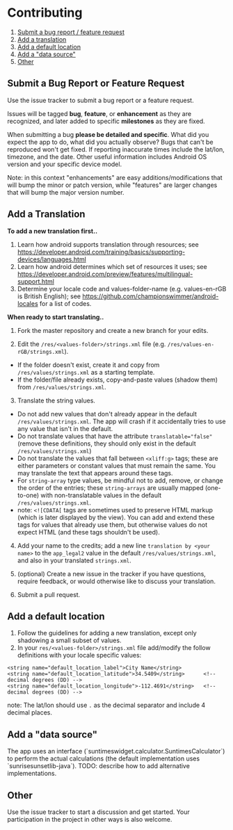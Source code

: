 # Contributing

1. [Submit a bug report / feature request](#bugReport)
2. [Add a translation](#addTranslation)
3. [Add a default location](#addDefaultLocation)
4. [Add a "data source"](#addDataSource)
5. [Other](#other)

## Submit a Bug Report or Feature Request
<a name="bugReport" />
Use the issue tracker to submit a bug report or a feature request.

Issues will be tagged **bug**, **feature**, or **enhancement** as they are recognized, and later added to specific **milestones** as they are fixed.

When submitting a bug **please be detailed and specific**. What did you expect the app to do, what did you actually observe? Bugs that can't be reproduced won't get fixed. If reporting inaccurate times include the lat/lon, timezone, and the date. Other useful information includes Android OS version and your specific device model.

Note: in this context "enhancements" are easy additions/modifications that will bump the minor or patch version, while "features" are larger changes that will bump the major version number.

## Add a Translation 
<a name="addTranslation" />

**To add a new translation first..**
 1. Learn how android supports translation through resources; see https://developer.android.com/training/basics/supporting-devices/languages.html
 2. Learn how android determines which set of resources it uses; see https://developer.android.com/preview/features/multilingual-support.html
 3. Determine your locale code and values-folder-name (e.g. values-en-rGB is British English); see https://github.com/championswimmer/android-locales for a list of codes.
 
**When ready to start translating..**
 
 1. Fork the master repository and create a new branch for your edits.
 
 2. Edit the `/res/<values-folder>/strings.xml` file (e.g. `/res/values-en-rGB/strings.xml`).
   * If the folder doesn't exist, create it and copy from `/res/values/strings.xml` as a starting template.
   * If the folder/file already exists, copy-and-paste values (shadow them) from `/res/values/strings.xml`.
 
 3. Translate the string values.
   * Do not add new values that don't already appear in the default `/res/values/strings.xml`. The app will crash if it accidentally tries to use any value that isn't in the default.
   * Do not translate values that have the attribute `translatable="false"` (remove these definitions, they should only exist in the default `/res/values/strings.xml`)
   * Do not translate the values that fall between `<xliff:g>` tags; these are either parameters or constant values that must remain the same. You may translate the text that appears around these tags.
   * For `string-array` type values, be mindful not to add, remove, or change the order of the entries; these `string-arrays` are usually mapped (one-to-one) with non-translatable values in the default `/res/values/strings.xml`.
   * note: `<![CDATA[` tags are sometimes used to preserve HTML markup (which is later displayed by the view). You can add and extend these tags for values that already use them, but otherwise values do not expect HTML (and these tags shouldn't be used).

 4. Add your name to the credits; add a new line `translation by <your name>` to the `app_legal2` value in the default `/res/values/strings.xml`, and also in your translated `strings.xml`. 

 5. (optional) Create a new issue in the tracker if you have questions, require feedback, or would otherwise like to discuss your translation.
 
 6. Submit a pull request.

## Add a default location
<a name="addDefaultLocation" />

1. Follow the guidelines for adding a new translation, except only shadowing a small subset of values.
2. In your `res/<values-folder>/strings.xml` file add/modify the follow definitions with your locale specific values:

```
<string name="default_location_label">City Name</string>
<string name="default_location_latitude">34.5409</string>      <!-- decimal degrees (DD) -->
<string name="default_location_longitude">-112.4691</string>   <!-- decimal degrees (DD) -->
```
note: The lat/lon should use `.` as the decimal separator and include 4 decimal places.


## Add a "data source"
<a name="addDataSource" />
The app uses an interface (`suntimeswidget.calculator.SuntimesCalculator`) to perform the actual calculations (the default implementation uses `sunrisesunsetlib-java`). TODO: describe how to add alternative implementations.

## Other
<a name="other" />
Use the issue tracker to start a discussion and get started. Your participation in the project in other ways is also welcome.
